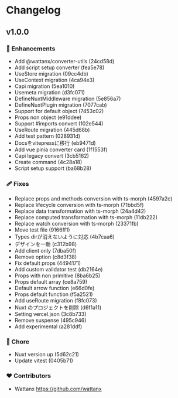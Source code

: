 # Changelog


## v1.0.0


### 🚀 Enhancements

  - Add @wattanx/converter-utils (24cd58d)
  - Add script setup converter (fea5e78)
  - UseStore migration (09cc4db)
  - UseContext migration (4ca94e3)
  - Capi migration (5ea1010)
  - Usemeta migration (d3fc071)
  - DefineNuxtMiddleware migration (5e856a7)
  - DefineNuxtPlugin migration (7077cab)
  - Support for default object (7453c02)
  - Props non object (e91ddee)
  - Support #imports convert (102e544)
  - UseRoute migration (445d68b)
  - Add test pattern (028931d)
  - Docsをvitepressに移行 (eb9471d)
  - Add vue pinia converter card (1f1553f)
  - Capi legacy convert (3cb5162)
  - Create command (4c28a18)
  - Script setup support (ba68b28)

### 🩹 Fixes

  - Replace props and methods conversion with ts-morph (4597a2c)
  - Replace lifecycle conversion with ts-morph (71bbd5f)
  - Replace data transformation with ts-morph (24a4d42)
  - Replace computed transformation with ts-morph (11db222)
  - Replace watch conversion with ts-morph (23371fb)
  - Move test file (9166ff1)
  - Types dirが消えないように対応 (4b7caa6)
  - デザインを一新 (c312b98)
  - Add client only (7dba50f)
  - Remove option (c8d3f38)
  - Fix default props (4494171)
  - Add custom validator test (db2164e)
  - Props with non primitive (8ba6b25)
  - Props default array (ce8a759)
  - Default arrow function (e66d0fe)
  - Props default function (f5a2521)
  - Add useRoute migration (f8fc073)
  - Nuxt のプロジェクトを削除 (d6f1a11)
  - Setting vercel.json (3c8b733)
  - Remove suspense (495c946)
  - Add experimental (a281ddf)

### 🏡 Chore

  - Nuxt version up (5d62c21)
  - Update vitest (0405b71)

### ❤️  Contributors

- Wattanx <https://github.com/wattanx>

